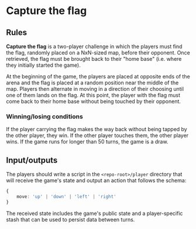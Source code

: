 # Capture the flag

## Rules

__Capture the flag__ is a two-player challenge in which the players must find the flag, randomly placed on a
NxN-sized map, before their opponent. Once retrieved, the flag must be brought back to their "home base" (i.e. where
they initially started the game).

At the beginning of the game, the players are placed at opposite ends of the arena and the flag is placed at a random
position near the middle of the map. Players then alternate in moving in a direction of their choosing until one of them lands on the flag. At this point, the player with the flag must come back to their home base without being touched by their opponent.

### Winning/losing conditions

If the player carrying the flag makes the way back without being tapped by the other player, they win. If the
other player touches them, the other player wins. If the game runs for longer than 50 turns, the game is a draw.

## Input/outputs

The players should write a script in the `<repo-root>/player` directory that will receive the game's state and output an action that follows the schema:

```typescript
{
    move: 'up' | 'down' | 'left' | 'right'
}
```

The received state includes the game's public state and a player-specific stash that can be used to persist data
between turns.
